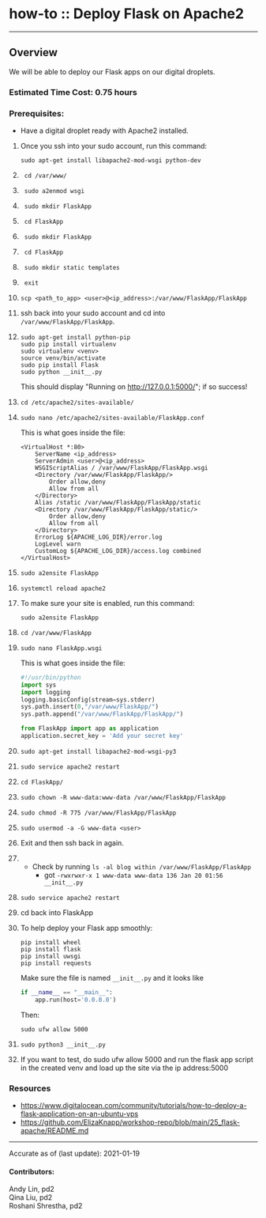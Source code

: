 # how-to :: Deploy Flask on Apache2
---
## Overview
We will be able to deploy our Flask apps on our digital droplets.

### Estimated Time Cost: 0.75 hours

### Prerequisites:

- Have a digital droplet ready with Apache2 installed.

1. Once you ssh into your sudo account, run this command:  
    ``` 
    sudo apt-get install libapache2-mod-wsgi python-dev 
    ```
2. ```
    cd /var/www/
    ```
3. ```
    sudo a2enmod wsgi
   ```
4. ```
    sudo mkdir FlaskApp
    ```
5. ```
    cd FlaskApp
    ```
6. ```
    sudo mkdir FlaskApp
    ```
7. ```
    cd FlaskApp
    ```
8. ```
    sudo mkdir static templates
    ```
9. ```
    exit
    ```
10. ```
    scp <path_to_app> <user>@<ip_address>:/var/www/FlaskApp/FlaskApp
    ```
11. ssh back into your sudo account and cd into `/var/www/FlaskApp/FlaskApp`.
12. ```
    sudo apt-get install python-pip
    sudo pip install virtualenv
    sudo virtualenv <venv>
    source venv/bin/activate
    sudo pip install Flask
    sudo python __init__.py
    ```
    This should display "Running on http://127.0.0.1:5000/"; if so success!
13. ```
    cd /etc/apache2/sites-available/
    ```
14. ```
    sudo nano /etc/apache2/sites-available/FlaskApp.conf
    ```
    This is what goes inside the file:  
    ```
    <VirtualHost *:80>
		ServerName <ip_address>
		ServerAdmin <user>@<ip_address>
		WSGIScriptAlias / /var/www/FlaskApp/FlaskApp.wsgi
		<Directory /var/www/FlaskApp/FlaskApp/>
			Order allow,deny
			Allow from all
		</Directory>
		Alias /static /var/www/FlaskApp/FlaskApp/static
		<Directory /var/www/FlaskApp/FlaskApp/static/>
			Order allow,deny
			Allow from all
		</Directory>
		ErrorLog ${APACHE_LOG_DIR}/error.log
		LogLevel warn
		CustomLog ${APACHE_LOG_DIR}/access.log combined
    </VirtualHost>
    ```
15. ```
    sudo a2ensite FlaskApp
    ```
16. ```
    systemctl reload apache2
    ```
17. To make sure your site is enabled, run this command:  
    ```
    sudo a2ensite FlaskApp
    ```
18. ```
    cd /var/www/FlaskApp
    ```
19. ```
    sudo nano FlaskApp.wsgi
    ```
    This is what goes inside the file:  
    ```python
    #!/usr/bin/python
    import sys
    import logging
    logging.basicConfig(stream=sys.stderr)
    sys.path.insert(0,"/var/www/FlaskApp/")
    sys.path.append("/var/www/FlaskApp/FlaskApp/")

    from FlaskApp import app as application
    application.secret_key = 'Add your secret key'
    ```
20. ```
    sudo apt-get install libapache2-mod-wsgi-py3
    ```
21. ```
    sudo service apache2 restart
    ```
22. ```
    cd FlaskApp/
    ```
23. ```
    sudo chown -R www-data:www-data /var/www/FlaskApp/FlaskApp
    ```
24. ```
    sudo chmod -R 775 /var/www/FlaskApp/FlaskApp
    ```
25. ```
    sudo usermod -a -G www-data <user>
    ```
26. Exit and then ssh back in again.
27. - Check by running `ls -al blog within /var/www/FlaskApp/FlaskApp`
        - got `-rwxrwxr-x 1 www-data www-data 136 Jan 20 01:56 __init__.py`

26. ```
    sudo service apache2 restart
    ```
27. cd back into FlaskApp
28. To help deploy your Flask app smoothly:
    ```
    pip install wheel 
    pip install flask
    pip install uwsgi
    pip install requests
    ```

    Make sure the file is named `__init__.py` and it looks like
    ```python
    if __name__ == "__main__":
        app.run(host='0.0.0.0')
    ```

    Then:
    ```
    sudo ufw allow 5000
    ```
29. ```
    sudo python3 __init__.py
    ```
30. If you want to test, do sudo ufw allow 5000 and run the flask app script in the created venv and load up the site via the ip address:5000

### Resources
* https://www.digitalocean.com/community/tutorials/how-to-deploy-a-flask-application-on-an-ubuntu-vps
* https://github.com/ElizaKnapp/workshop-repo/blob/main/25_flask-apache/README.md 

---

Accurate as of (last update): 2021-01-19

#### Contributors:  
Andy Lin, pd2  
Qina Liu, pd2  
Roshani Shrestha, pd2  
